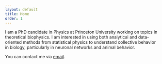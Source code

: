 ```yaml
---
layout: default
title: Home
order: 1
---
```


I am a PhD candidate in Physics at Princeton University working on topics in theoretical biophysics. I am interested in using both analytical and data-oriented methods from statistical physics to understand collective behavior in biology, particularly in neuronal networks and animal behavior. 

You can contact me via [email](mailto:xiaowenc@princeton.edu).




